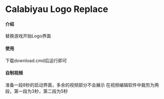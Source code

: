 # Calabiyau Logo Replace

#### 介绍
替换游戏开始Logo界面

#### 使用
下载download.cmd后运行即可

#### 自制视频
准备一段8秒的启动界面，多余的视频部分不会展示
在视频编辑软件中裁剪为两段，第一段为3秒，第二段为5秒